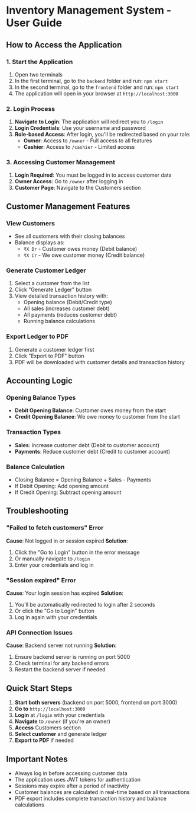 # Inventory Management System - User Guide

## How to Access the Application

### 1. **Start the Application**
1. Open two terminals
2. In the first terminal, go to the `backend` folder and run: `npm start`
3. In the second terminal, go to the `frontend` folder and run: `npm start`
4. The application will open in your browser at `http://localhost:3000`

### 2. **Login Process**
1. **Navigate to Login**: The application will redirect you to `/login`
2. **Login Credentials**: Use your username and password
3. **Role-based Access**: After login, you'll be redirected based on your role:
   - **Owner**: Access to `/owner` - Full access to all features
   - **Cashier**: Access to `/cashier` - Limited access

### 3. **Accessing Customer Management**
1. **Login Required**: You must be logged in to access customer data
2. **Owner Access**: Go to `/owner` after logging in
3. **Customer Page**: Navigate to the Customers section

## Customer Management Features

### **View Customers**
- See all customers with their closing balances
- Balance displays as:
  - `₹X Dr` - Customer owes money (Debit balance)
  - `₹X Cr` - We owe customer money (Credit balance)

### **Generate Customer Ledger**
1. Select a customer from the list
2. Click "Generate Ledger" button
3. View detailed transaction history with:
   - Opening balance (Debit/Credit type)
   - All sales (increases customer debt)
   - All payments (reduces customer debt)
   - Running balance calculations

### **Export Ledger to PDF**
1. Generate a customer ledger first
2. Click "Export to PDF" button
3. PDF will be downloaded with customer details and transaction history

## Accounting Logic

### **Opening Balance Types**
- **Debit Opening Balance**: Customer owes money from the start
- **Credit Opening Balance**: We owe money to customer from the start

### **Transaction Types**
- **Sales**: Increase customer debt (Debit to customer account)
- **Payments**: Reduce customer debt (Credit to customer account)

### **Balance Calculation**
- Closing Balance = Opening Balance + Sales - Payments
- If Debit Opening: Add opening amount
- If Credit Opening: Subtract opening amount

## Troubleshooting

### **"Failed to fetch customers" Error**
**Cause**: Not logged in or session expired
**Solution**: 
1. Click the "Go to Login" button in the error message
2. Or manually navigate to `/login`
3. Enter your credentials and log in

### **"Session expired" Error**
**Cause**: Your login session has expired
**Solution**: 
1. You'll be automatically redirected to login after 2 seconds
2. Or click the "Go to Login" button
3. Log in again with your credentials

### **API Connection Issues**
**Cause**: Backend server not running
**Solution**:
1. Ensure backend server is running on port 5000
2. Check terminal for any backend errors
3. Restart the backend server if needed

## Quick Start Steps

1. **Start both servers** (backend on port 5000, frontend on port 3000)
2. **Go to** `http://localhost:3000`
3. **Login** at `/login` with your credentials
4. **Navigate** to `/owner` (if you're an owner)
5. **Access** Customers section
6. **Select customer** and generate ledger
7. **Export to PDF** if needed

## Important Notes

- Always log in before accessing customer data
- The application uses JWT tokens for authentication
- Sessions may expire after a period of inactivity
- Customer balances are calculated in real-time based on all transactions
- PDF export includes complete transaction history and balance calculations